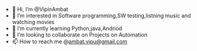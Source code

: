 - 👋 Hi, I’m @VipinAmbat
- 👀 I’m interested in Software programming,SW testing,listning music and watching movies
- 🌱 I’m currently learning Python,java,Andriod
- 💞️ I’m looking to collaborate on Projects on Automation
- 📫 How to reach me @ambat.vipu@gmail.com

<!---
VipinAmbat/VipinAmbat is a ✨ special ✨ repository because its `README.md` (this file) appears on your GitHub profile.
You can click the Preview link to take a look at your changes.
--->
